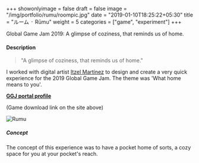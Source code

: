 +++
showonlyimage = false
draft = false
image = "/img/portfolio/rumu/roompic.jpg"
date = "2019-01-10T18:25:22+05:30"
title = "ルーム ᛫ Rūmu"
weight = 5
categories = ["game", "experiment"]
+++

Global Game Jam 2019: A glimpse of coziness, that reminds us of home.

<!--more-->

#### Description

> "A glimpse of coziness, that reminds us of home."

I worked with digital artist [Itzel Martínez](https://www.artstation.com/itzelmf) to design and create a very quick experience for the 2019 Global Game Jam. The theme was 'What home means to you'.

[**GGJ portal profile**](https://globalgamejam.org/2019/games/%E3%83%AB%E3%83%BC%E3%83%A0-%E1%9B%AB-r%C5%ABmu)

(Game download link on the site above)

![Rumu][1]

##### Concept

The concept of this experience was to have a pocket home of sorts, a cozy space for you at your pocket's reach.

<!-- #### Roles & Tasks

I helped with the following tasks:

* Team coordination
* Programming
* Game concept
* Game design
* UX design
* Music and SFX programming -->



[1]: /img/portfolio/rumu/roompic.jpg#center-resize "Cozy room!"

